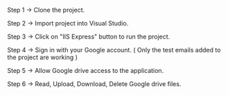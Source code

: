 Step 1 -> Clone the project.

Step 2 -> Import project into Visual Studio.

Step 3 -> Click on "IIS Express" button to run the project.

Step 4 -> Sign in with your Google account. ( Only the test emails added to the project are working )

Step 5 -> Allow Google drive access to the application.

Step 6 -> Read, Upload, Download, Delete Google drive files.
